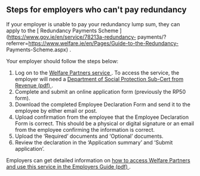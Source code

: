##  Steps for employers who can't pay redundancy

If your employer is unable to pay your redundancy lump sum, they can apply to
the [ Redundancy Payments Scheme
](https://www.gov.ie/en/service/78213a-redundancy-
payments/?referrer=https://www.welfare.ie/en/Pages/Guide-to-the-Redundancy-
Payments-Scheme.aspx) .

Your employer should follow the steps below:

  1. Log on to the [ Welfare Partners service ](https://www.welfarepartners.ie/Account/Login) . To access the service, the employer will need a [ Department of Social Protection Sub-Cert from Revenue (pdf) ](https://www.gov.ie/pdf/47927/?page=null) . 
  2. Complete and submit an online application form (previously the RP50 form). 
  3. Download the completed Employee Declaration Form and send it to the employee by either email or post. 
  4. Upload confirmation from the employee that the Employee Declaration Form is correct. This should be a physical or digital signature or an email from the employee confirming the information is correct. 
  5. Upload the ‘Required’ documents and ‘Optional’ documents. 
  6. Review the declaration in the ‘Application summary’ and ‘Submit application’. 

Employers can get detailed information on [ how to access Welfare Partners and
use this service in the Employers Guide (pdf)
](https://www.gov.ie/pdf/?file=https://assets.gov.ie/139503/2e29286e-7528-48a2-9789-2f063317c4ce.pdf#page=null)
.
